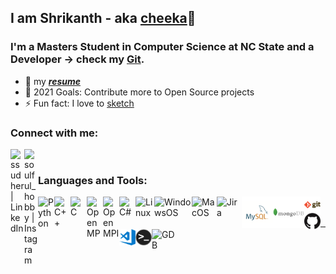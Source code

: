 ## I am Shrikanth - aka [cheeka](https://www.linkedin.com/in/ssudher/)👋
### I'm a Masters Student in Computer Science at NC State and a Developer -> check my [Git](https://github.com/ssudher?tab=repositories).
* 👯 my [***resume***](https://github.com/ssudher/Resume/blob/main/Shrikanth_Sudhersan_Resume.pdf)
* 🥅 2021 Goals: Contribute more to Open Source projects
* ⚡ Fun fact: I love to [sketch](https://www.instagram.com/soulful_hobby/)

### Connect with me:

[<img align="left" alt="ssudher | LinkedIn" width="22px" src="https://cdn.jsdelivr.net/npm/simple-icons@v3/icons/linkedin.svg" />][linkedin]
[<img align="left" alt="soulful_hobby | Instagram" width="22px" src="https://cdn.jsdelivr.net/npm/simple-icons@v3/icons/instagram.svg" />][instagram]

<br />

### Languages and Tools:
<img align="left" alt="Python" width="26px" src="https://upload.wikimedia.org/wikipedia/commons/c/c3/Python-logo-notext.svg" />
<img align="left" alt="C++" width="26px" src="https://upload.wikimedia.org/wikipedia/commons/1/18/ISO_C%2B%2B_Logo.svg" />
<img align="left" alt="C" width="26px" src="https://upload.wikimedia.org/wikipedia/commons/3/35/The_C_Programming_Language_logo.svg" />
<img align="left" alt="OpenMP" width="26px" src="https://upload.wikimedia.org/wikipedia/commons/e/eb/OpenMP_logo.png" />
<img align="left" alt="OpenMPI" width="26px" src="https://upload.wikimedia.org/wikipedia/commons/6/6f/Open_MPI_logo.png" />
<img align="left" alt="C#" width="26px" src="https://upload.wikimedia.org/wikipedia/commons/7/7a/C_Sharp_logo.svg" />
<img align="left" alt="Linux" width="30px" src="https://upload.wikimedia.org/wikipedia/commons/3/35/Tux.svg" />
<img align="left" alt="WindowsOS" width="60px" src="https://upload.wikimedia.org/wikipedia/commons/8/8d/Windows_darkblue_2012.svg" />
<img align="left" alt="MacOS" width="40px" src="https://upload.wikimedia.org/wikipedia/commons/2/21/MacOS_wordmark_%282017%29.svg" />
<img align="left" alt="Jira" width="40px" src="https://upload.wikimedia.org/wikipedia/commons/4/4a/Jira_Software%402x-blue.png" />
<img align="left" alt="MySQL" width="50px" src="https://raw.githubusercontent.com/github/explore/80688e429a7d4ef2fca1e82350fe8e3517d3494d/topics/mysql/mysql.png" />
<img align="left" alt="MongoDB" width="50px" src="https://raw.githubusercontent.com/github/explore/80688e429a7d4ef2fca1e82350fe8e3517d3494d/topics/mongodb/mongodb.png" />
<img align="left" alt="Git" width="26px" src="https://raw.githubusercontent.com/github/explore/80688e429a7d4ef2fca1e82350fe8e3517d3494d/topics/git/git.png" />
<img align="left" alt="GitHub" width="26px" src="https://raw.githubusercontent.com/github/explore/78df643247d429f6cc873026c0622819ad797942/topics/github/github.png" />
<img align="left" alt="Visual Studio Code" width="26px" src="https://raw.githubusercontent.com/github/explore/80688e429a7d4ef2fca1e82350fe8e3517d3494d/topics/visual-studio-code/visual-studio-code.png" />
<img align="left" alt="Terminal" width="26px" src="https://raw.githubusercontent.com/github/explore/80688e429a7d4ef2fca1e82350fe8e3517d3494d/topics/terminal/terminal.png" />
<img align="left" alt="GDB" width="40px" src="https://upload.wikimedia.org/wikipedia/commons/c/cc/Gdb_archer_fish.svg" />

<br />
<br />

---
[instagram]: https://www.instagram.com/soulful_hobby/
[linkedin]: https://www.linkedin.com/in/ssudher/
